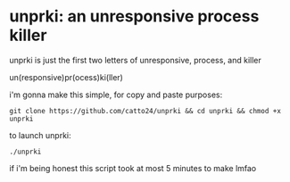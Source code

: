 # unprki: an unresponsive process killer

unprki is just the first two letters of unresponsive, process, and killer

un(responsive)pr(ocess)ki(ller)



i'm gonna make this simple, for copy and paste purposes:

`
git clone https://github.com/catto24/unprki && cd unprki && chmod +x unprki
`

to launch unprki:

`
./unprki
`




if i'm being honest this script took at most 5 minutes to make lmfao
